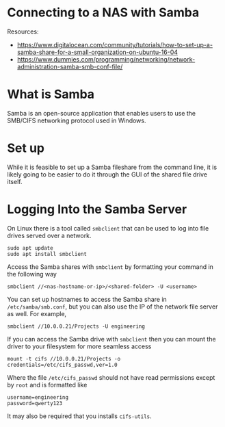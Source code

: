 # Connecting to a NAS with Samba

Resources:
- https://www.digitalocean.com/community/tutorials/how-to-set-up-a-samba-share-for-a-small-organization-on-ubuntu-16-04
- https://www.dummies.com/programming/networking/network-administration-samba-smb-conf-file/

# What is Samba

Samba is an open-source application that enables users to use the SMB/CIFS networking protocol used in Windows.

# Set up

While it is feasible to set up a Samba fileshare from the command line, it is likely going to be easier to do it through the GUI of the shared file drive itself.

# Logging Into the Samba Server

On Linux there is a tool called `smbclient` that can be used to log into file drives served over a network.
```
sudo apt update
sudo apt install smbclient
```

Access the Samba shares with `smbclient` by formatting your command in the following way
```
smbclient //<nas-hostname-or-ip>/<shared-folder> -U <username>
```

You can set up hostnames to access the Samba share in `/etc/samba/smb.conf`, but you can also use the IP of the network file server as well. For example,

```
smbclient //10.0.0.21/Projects -U engineering
```

If you can access the Samba drive with `smbclient` then you can mount the driver to your filesystem for more seamless access

```
mount -t cifs //10.0.0.21/Projects -o credentials=/etc/cifs_passwd,ver=1.0
```

Where the file `/etc/cifs_passwd` should not have read permissions except by `root` and is formatted like
```
username=engineering
password=qwerty123
```

It may also be required that you installs `cifs-utils`.
